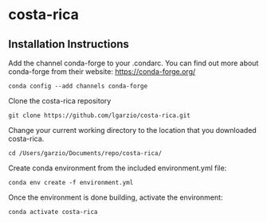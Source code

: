 # costa-rica

## Installation Instructions
Add the channel conda-forge to your .condarc. You can find out more about conda-forge from their website: https://conda-forge.org/

`conda config --add channels conda-forge`

Clone the costa-rica repository

`git clone https://github.com/lgarzio/costa-rica.git`

Change your current working directory to the location that you downloaded costa-rica. 

`cd /Users/garzio/Documents/repo/costa-rica/`

Create conda environment from the included environment.yml file:

`conda env create -f environment.yml`

Once the environment is done building, activate the environment:

`conda activate costa-rica`
